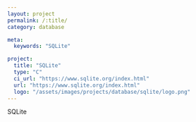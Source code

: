 ```yaml
---
layout: project
permalink: /:title/
category: database

meta:
  keywords: "SQLite"

project:
  title: "SQLite"
  type: "C"
  ci_url: "https://www.sqlite.org/index.html"
  url: "https://www.sqlite.org/index.html"
  logo: "/assets/images/projects/database/sqlite/logo.png"
---
```


<p>SQLite</p>
